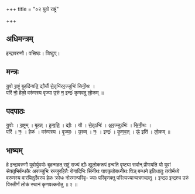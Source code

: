 +++
title = "०२ युवो राष्ट्रं"

+++
## अधिमन्त्रम्
इन्द्रावरुणौ। वसिष्ठः। त्रिष्टुप्।

## मन्त्रः
यु॒वो रा॒ष्ट्रं बृ॒हदि॑न्वति॒ द्यौर्यौ से॒तृभि॑रर॒ज्जुभिः॑ सिनी॒थः ।  
परि॑ नो॒ हेळो॒ वरु॑णस्य वृज्या उ॒रुं न॒ इन्द्रः॑ कृणवदु लो॒कम् ॥

## पदपाठः
यु॒वोः । रा॒ष्ट्रम् । बृ॒हत् । इ॒न्व॒ति॒ । द्यौः । यौ । से॒तृऽभिः॑ । अ॒र॒ज्जुऽभिः॑ । सि॒नी॒थः ।  
परि॑ । नः॒ । हेळः॑ । वरु॑णस्य । वृ॒ज्याः॒ । उ॒रुम् । नः॒ । इन्द्रः॑ । कृ॒ण॒व॒त् । ऊं॒ इति॑ । लो॒कम् ॥

## भाष्यम्
हे इन्द्रावरुणौ युवोर्युवयोः बृहन्महत् राष्ट्रं राज्यं द्यौः द्युलोकरूपं इन्वति वृष्ट्या सर्वान् प्रीणयति यौ युवां सेक्तृभिर्बन्धकैः अरज्जुभिः रज्जुरहितैः रोगादिभिः सिनीथः पापकृतोबध्नीथः षिञ् बन्धने इतिधातुः तयोर्मध्ये वरुणस्य वारयितुर्देवस्य हेळः क्रोधः नोस्मान्परिवृ- ज्याः परिवृणक्तु परित्यज्यान्यत्रगच्छतु । इन्द्रउ इन्द्रश्च उरुं विस्तीर्णं लोकं स्थानं कृणवत्करोतु ॥ २ ॥